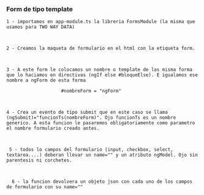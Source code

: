 ### Form de tipo template



    1 - importamos en app-module.ts la libreria FormsModule (la misma que usamos para TWO WAY DATA)



    2 - Creamos la maqueta de formulario en el html con la etiqueta form. 



    3 - A este form le colocamos un nombre o template de las misma forma que lo haciamos en directivas (ngIf else #bloqueElse). E igualamos ese nombre a ngForm de esta forma 

                        #nombreForm = "ngForm"



    4 - Crea un evento de tipo submit que en este caso se llama (ngSubmit)="funcionTs(nombreForm)". Ojo funcionTs es un nombre generico. A esta funcion le pasaremos obligatoriamente como parametro el nombre formulario creado antes.



     5 - todos lo campos del formulario (input, checkbox, select, textarea....) deberan llevar un name="" y un atributo ngModel. Ojo sin parentesis ni corchetes. 



      6 - la funcion devolvera un objeto json con cada uno de los campos de formulario con su name=""